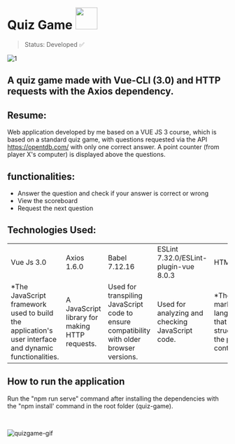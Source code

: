 # Quiz Game <img style="width: 50px;" src="https://github.com/sammsts/Quiz-Game/assets/100657343/fdbc0afa-d7fb-4b83-9e5c-724b95df2a5a" />

> Status: Developed ✅

![1](https://github.com/sammsts/Quiz-Game/assets/100657343/35e93bd1-4be3-4a6c-bfe0-7a50e0f1b9d5)

## A quiz game made with Vue-CLI (3.0) and HTTP requests with the Axios dependency.

## Resume:

Web application developed by me based on a VUE JS 3 course, which is based on a standard quiz game, with questions requested via the API https://opentdb.com/ with only one correct answer. A point counter (from player X's computer) is displayed above the questions.

## functionalities:

+ Answer the question and check if your answer is correct or wrong
+ View the scoreboard
+ Request the next question

## Technologies Used:

<table>
  <tr>
    <td>Vue Js 3.0</td>
    <td>Axios 1.6.0</td>
    <td>Babel 7.12.16</td>
    <td>ESLint 7.32.0/ESLint-plugin-vue 8.0.3</td>
    <td>HTML</td>
    <td>SASS/SCSS</td>
  </tr>
  <tr>
    <td>*The JavaScript framework used to build the application's user interface and dynamic functionalities.</td>
    <td>A JavaScript library for making HTTP requests.</td>
    <td>Used for transpiling JavaScript code to ensure compatibility with older browser versions.</td>
    <td>Used for analyzing and checking JavaScript code.</td>
    <td>*The markup language that structures the page content.</td>
    <td>*CSS preprocessors that allow for more advanced styling in stylesheets.</td>
  </tr>
</table>

## How to run the application

Run the "npm run serve" command after installing the dependencies with the "npm install' command in the root folder (quiz-game).

<br>

![quizgame-gif](https://github.com/sammsts/Quiz-Game/assets/100657343/d3b60f9e-2730-442b-9f47-df8fc30ede8b)
